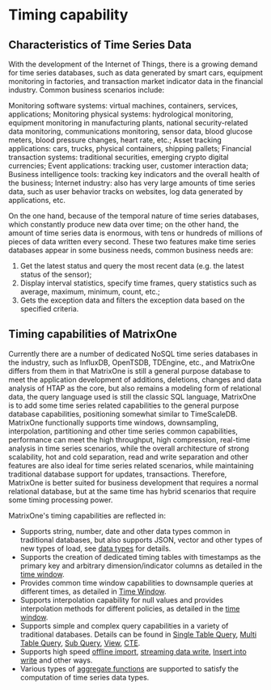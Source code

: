 # Timing capability

## Characteristics of Time Series Data

With the development of the Internet of Things, there is a growing demand for time series databases, such as data generated by smart cars, equipment monitoring in factories, and transaction market indicator data in the financial industry. Common business scenarios include:

Monitoring software systems: virtual machines, containers, services, applications; Monitoring physical systems: hydrological monitoring, equipment monitoring in manufacturing plants, national security-related data monitoring, communications monitoring, sensor data, blood glucose meters, blood pressure changes, heart rate, etc.; Asset tracking applications: cars, trucks, physical containers, shipping pallets; Financial transaction systems: traditional securities, emerging crypto digital currencies; Event applications: tracking user, customer interaction data; Business intelligence tools: tracking key indicators and the overall health of the business; Internet industry: also has very large amounts of time series data, such as user behavior tracks on websites, log data generated by applications, etc.

On the one hand, because of the temporal nature of time series databases, which constantly produce new data over time; on the other hand, the amount of time series data is enormous, with tens or hundreds of millions of pieces of data written every second. These two features make time series databases appear in some business needs, common business needs are:

1. Get the latest status and query the most recent data (e.g. the latest status of the sensor);
2. Display interval statistics, specify time frames, query statistics such as average, maximum, minimum, count, etc.;
3. Gets the exception data and filters the exception data based on the specified criteria.

## Timing capabilities of MatrixOne

Currently there are a number of dedicated NoSQL time series databases in the industry, such as InfluxDB, OpenTSDB, TDEngine, etc., and MatrixOne differs from them in that MatrixOne is still a general purpose database to meet the application development of additions, deletions, changes and data analysis of HTAP as the core, but also remains a modeling form of relational data, the query language used is still the classic SQL language, MatrixOne is to add some time series related capabilities to the general purpose database capabilities, positioning somewhat similar to TimeScaleDB. MatrixOne functionally supports time windows, downsampling, interpolation, partitioning and other time series common capabilities, performance can meet the high throughput, high compression, real-time analysis in time series scenarios, while the overall architecture of strong scalability, hot and cold separation, read and write separation and other features are also ideal for time series related scenarios, while maintaining traditional database support for updates, transactions. Therefore, MatrixOne is better suited for business development that requires a normal relational database, but at the same time has hybrid scenarios that require some timing processing power.

MatrixOne's timing capabilities are reflected in:

- Supports string, number, date and other data types common in traditional databases, but also supports JSON, vector and other types of new types of load, see [data types](../../Reference/Data-Types/data-types.md) for details.
- Supports the creation of dedicated timing tables with timestamps as the primary key and arbitrary dimension/indicator columns as detailed in the [time window](../../Develop/read-data/window-function/time-window.md).
- Provides common time window capabilities to downsample queries at different times, as detailed in [Time Window](../../Develop/read-data/window-function/time-window.md).
- Supports interpolation capability for null values and provides interpolation methods for different policies, as detailed in the [time window](../../Develop/read-data/window-function/time-window.md).
- Supports simple and complex query capabilities in a variety of traditional databases. Details can be found in [Single Table Query](../../Develop/read-data/query-data-single-table.md), [Multi Table Query](../../Develop/read-data/multitable-join-query.md), [Sub Query](../../Develop/read-data/subquery.md), [View](../../Develop/read-data/subquery.md), [CTE](../../Develop/read-data/cte.md).
- Supports high speed [offline import](../../Develop/import-data/bulk-load/bulk-load-overview.md), [streaming data write](../../Develop/import-data/stream-load.md), [Insert into write](../../Develop/import-data/insert-data.md) and other ways.
- Various types of [aggregate functions](../../Reference/Functions-and-Operators/Aggregate-Functions/count.md) are supported to satisfy the computation of time series data types.
